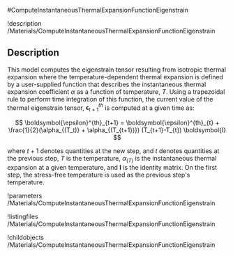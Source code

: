 #ComputeInstantaneousThermalExpansionFunctionEigenstrain

!description /Materials/ComputeInstantaneousThermalExpansionFunctionEigenstrain
## Description

This model computes the eigenstrain tensor resulting from isotropic thermal expansion where the temperature-dependent thermal expansion is defined by a user-supplied function that describes the instantaneous thermal expansion coefficient $\alpha$ as a function of temperature, $T$.  Using a trapezoidal rule to perform time integration of this function, the current value of the thermal eigenstrain tensor, $\boldsymbol{\epsilon}^{th}_{t+1}$ is computed at a given time as:

$$
\boldsymbol{\epsilon}^{th}_{t+1} = \boldsymbol{\epsilon}^{th}_{t} + \frac{1}{2}(\alpha_{(T_t)} + \alpha_{(T_{t+1})}) (T_{t+1}-T_{t}) \boldsymbol{I}
$$

where $t+1$ denotes quantities at the new step, and $t$ denotes quantities at the previous step, $T$ is the temperature, $\alpha_{(T)}$ is the instantaneous thermal expansion at a given temperature, and $\boldsymbol{I}$ is the identity matrix. On the first step, the stress-free temperature is used as the previous step's temperature.

!parameters /Materials/ComputeInstantaneousThermalExpansionFunctionEigenstrain

!listingfiles /Materials/ComputeInstantaneousThermalExpansionFunctionEigenstrain

!childobjects /Materials/ComputeInstantaneousThermalExpansionFunctionEigenstrain
